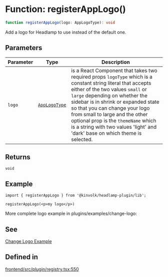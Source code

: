 # Function: registerAppLogo()

```ts
function registerAppLogo(logo: AppLogoType): void
```

Add a logo for Headlamp to use instead of the default one.

## Parameters

| Parameter | Type | Description |
| ------ | ------ | ------ |
| `logo` | [`AppLogoType`](../type-aliases/AppLogoType.md) | is a React Component that takes two required props `logoType` which is a constant string literal that accepts either of the two values `small` or `large` depending on whether the sidebar is in shrink or expanded state so that you can change your logo from small to large and the other optional prop is the `themeName` which is a string with two values 'light' and 'dark' base on which theme is selected. |

## Returns

`void`

## Example

```tsx
import { registerAppLogo } from '@kinvolk/headlamp-plugin/lib';

registerAppLogo(<p>my logo</p>)
```

More complete logo example in plugins/examples/change-logo:

## See

[Change Logo Example](http://github.com/kinvolk/headlamp/plugins/examples/change-logo/)

## Defined in

[frontend/src/plugin/registry.tsx:550](https://github.com/headlamp-k8s/headlamp/blob/2481a1c9f2b4a69a9320466e7a455215b14b97b0/frontend/src/plugin/registry.tsx#L550)
